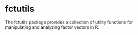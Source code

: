 # fctutils
The fctutils package provides a collection of utility functions for manipulating and analyzing factor vectors in R.
